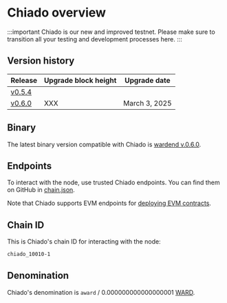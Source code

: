 ﻿---
sidebar_position: 1
---

# Chiado overview

:::important
Chiado is our new and improved testnet. Please make sure to transition all your testing and development processes here.
:::

## Version history

| Release                                                                         | Upgrade block height | Upgrade date  |
| ------------------------------------------------------------------------------- | -------------------- | ------------- |
| [v0.5.4](https://github.com/warden-protocol/wardenprotocol/releases/tag/v0.5.4) |                      |               |
| [v0.6.0](https://github.com/warden-protocol/wardenprotocol/releases/tag/v0.6.0) | XXX                  | March 3, 2025 |

## Binary

The latest binary version compatible with Chiado is [wardend v.0.6.0](https://github.com/warden-protocol/wardenprotocol/releases/tag/v0.6.0).


## Endpoints

To interact with the node, use trusted Chiado endpoints. You can find them on GitHub in [chain.json](https://github.com/warden-protocol/networks/tree/main/testnets/chiado/chain.json).

Note that Chiado supports EVM endpoints for [deploying EVM contracts](http://localhost:3000/build-an-app/deploy-smart-contracts-on-warden/deploy-an-evm-contract).

## Chain ID

This is Chiado's chain ID for interacting with the node:

```bash
chiado_10010-1
```

## Denomination

Chiado's denomination is `award` / 0.000000000000000001 [WARD](/tokens/ward-token/ward).
